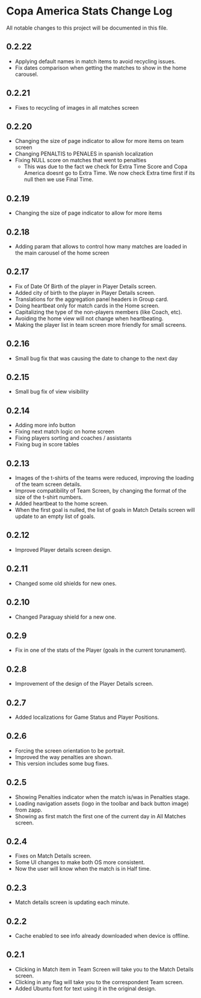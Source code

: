 # Copa America Stats Change Log

All notable changes to this project will be documented in this file.

## 0.2.22
- Applying default names in match items to avoid recycling issues.
- Fix dates comparison when getting the matches to show in the home carousel.

## 0.2.21
- Fixes to recycling of images in all matches screen

## 0.2.20
- Changing the size of page indicator to allow for more items on team screen
- Changing PENALTIS to PENALES in spanish localization
- Fixing NULL score on matches that went to penalties
    - This was due to the fact we check for Extra Time Score and Copa America doesnt go to Extra Time. We now check Extra time first if its null then we use Final Time.

## 0.2.19
- Changing the size of page indicator to allow for more items

## 0.2.18
- Adding param that allows to control how many matches are loaded in the main carousel of the home screen

## 0.2.17
- Fix of Date Of Birth of the player in Player Details screen.
- Added city of birth to the player in Player Details screen.
- Translations for the aggregation panel headers in Group card.
- Doing heartbeat only for match cards in the Home screen.
- Capitalizing the type of the non-players members (like Coach, etc).
- Avoiding the home view will not change when heartbeating.
- Making the player list in team screen more friendly for small screens.

## 0.2.16
- Small bug fix that was causing the date to change to the next day

## 0.2.15
- Small bug fix of view visibility

## 0.2.14
- Adding more info button
- Fixing next match logic on home screen
- Fixing players sorting and coaches / assistants
- Fixing bug in score tables

## 0.2.13
- Images of the t-shirts of the teams were reduced, improving the loading of the team screen details.
- Improve compatibility of Team Screen, by changing the format of the size of the t-shirt numbers.
- Added heartbeat to the home screen.
- When the first goal is nulled, the list of goals in Match Details screen will update to an empty list of goals.

## 0.2.12
- Improved Player details screen design.

## 0.2.11
- Changed some old shields for new ones.

## 0.2.10
- Changed Paraguay shield for a new one.

## 0.2.9
- Fix in one of the stats of the Player (goals in the current torunament).

## 0.2.8
- Improvement of the design of the Player Details screen.

## 0.2.7
- Added localizations for Game Status and Player Positions.

## 0.2.6
- Forcing the screen orientation to be portrait.
- Improved the way penalties are shown.
- This version includes some bug fixes.

## 0.2.5
- Showing Penalties indicator when the match is/was in Penalties stage.
- Loading navigation assets (logo in the toolbar and back button image) from zapp.
- Showing as first match the first one of the current day in All Matches screen.

## 0.2.4
- Fixes on Match Details screen.
- Some UI changes to make both OS more consistent.
- Now the user will know when the match is in Half time.

## 0.2.3
- Match details screen is updating each minute.

## 0.2.2
- Cache enabled to see info already downloaded when device is offline.

## 0.2.1
- Clicking in Match item in Team Screen will take you to the Match Details screen.
- Clicking in any flag will take you to the correspondent Team screen.
- Added Ubuntu font for text using it in the original design.